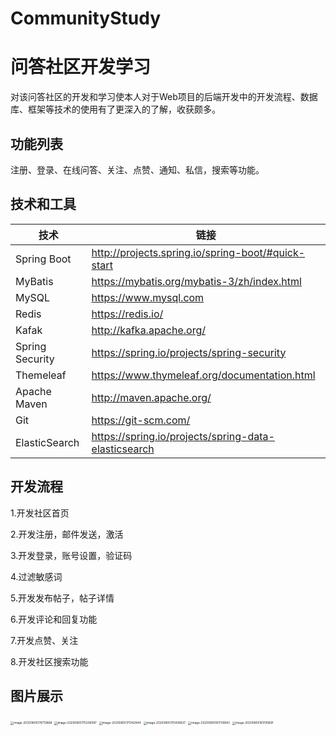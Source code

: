 # CommunityStudy
# 问答社区开发学习

对该问答社区的开发和学习使本人对于Web项目的后端开发中的开发流程、数据库、框架等技术的使用有了更深入的了解，收获颇多。

## 功能列表

注册、登录、在线问答、关注、点赞、通知、私信，搜索等功能。

## 技术和工具

| 技术            | 链接                                                 |
| --------------- | ---------------------------------------------------- |
| Spring Boot     | http://projects.spring.io/spring-boot/#quick-start   |
| MyBatis         | https://mybatis.org/mybatis-3/zh/index.html          |
| MySQL           | https://www.mysql.com                                |
| Redis           | https://redis.io/                                    |
| Kafak           | http://kafka.apache.org/                             |
| Spring Security | https://spring.io/projects/spring-security           |
| Themeleaf       | https://www.thymeleaf.org/documentation.html         |
| Apache Maven    | http://maven.apache.org/                             |
| Git             | https://git-scm.com/                                 |
| ElasticSearch   | https://spring.io/projects/spring-data-elasticsearch |

## 开发流程

1.开发社区首页

2.开发注册，邮件发送，激活

3.开发登录，账号设置，验证码

4.过滤敏感词

5.开发发布帖子，帖子详情

6.开发评论和回复功能

7.开发点赞、关注

8.开发社区搜索功能

## 图片展示

<img src="C:\Users\张儒珂\AppData\Roaming\Typora\typora-user-images\image-20200805174713868.png" alt="image-20200805174713868" style="zoom:33%;" />

<img src="C:\Users\张儒珂\AppData\Roaming\Typora\typora-user-images\image-20200805175206097.png" alt="image-20200805175206097" style="zoom:33%;" />

<img src="C:\Users\张儒珂\AppData\Roaming\Typora\typora-user-images\image-20200805175142944.png" alt="image-20200805175142944" style="zoom:33%;" />

<img src="C:\Users\张儒珂\AppData\Roaming\Typora\typora-user-images\image-20200805175406837.png" alt="image-20200805175406837" style="zoom:33%;" />

<img src="C:\Users\张儒珂\AppData\Roaming\Typora\typora-user-images\image-20200805181739943.png" alt="image-20200805181739943" style="zoom:33%;" />

<img src="C:\Users\张儒珂\AppData\Roaming\Typora\typora-user-images\image-20200805181745691.png" alt="image-20200805181745691" style="zoom:33%;" />
